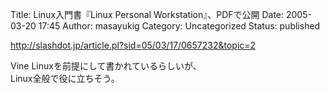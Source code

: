 Title: Linux入門書『Linux Personal Workstation』、PDFで公開
Date: 2005-03-20 17:45
Author: masayukig
Category: Uncategorized
Status: published

<http://slashdot.jp/article.pl?sid=05/03/17/0657232&topic=2>

Vine Linuxを前提にして書かれているらしいが、  
Linux全般で役に立ちそう。
